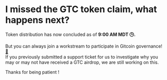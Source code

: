 # I missed the GTC token claim, what happens next?

Token distribution has now concluded as of **9:00 AM MDT 🕒.**  
  
But you can always join a workstream to participate in Gitcoin governance! [🐙](https://emojipedia.org/octopus/#:~:text=An%20octopus%2C%20a%20sea%20animal,arms%20raised%20at%20its%20sides.&text=Octopus%20was%20approved%20as%20part,to%20Emoji%201.0%20in%202015.)  
If you previously submitted a support ticket for us to investigate why you may or may not have received a GTC airdrop, we are still working on this.   
  
Thanks for being patient !

